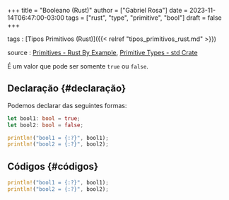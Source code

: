 +++
title = "Booleano (Rust)"
author = ["Gabriel Rosa"]
date = 2023-11-14T06:47:00-03:00
tags = ["rust", "type", "primitive", "bool"]
draft = false
+++

tags
: [Tipos Primitivos (Rust)]({{< relref "tipos_primitivos_rust.md" >}})

source
: [Primitives - Rust By Example](https://doc.rust-lang.org/rust-by-example/primitives.html), [Primitive Types - std Crate](https://doc.rust-lang.org/std/#primitives)

É um valor que pode ser somente `true` ou `false`.


## Declaração {#declaração}

Podemos declarar das seguintes formas:

```rust
let bool1: bool = true;
let bool2: bool = false;

println!("bool1 = {:?}", bool1);
println!("bool2 = {:?}", bool2);
```


## Códigos {#códigos}

<a id="code-snippet--show-results"></a>
```rust
println!("bool1 = {:?}", bool1);
println!("bool2 = {:?}", bool2);
```
